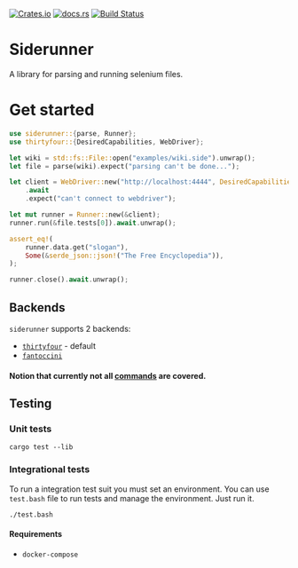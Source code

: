 [![Crates.io](https://img.shields.io/crates/v/siderunner.svg?style=flat-square)](https://crates.io/crates/thirtyfour)
[![docs.rs](https://img.shields.io/badge/docs.rs-siderunner-blue?style=flat-square)](https://docs.rs/thirtyfour)
[![Build Status](https://img.shields.io/github/workflow/status/Plato-solutions/siderunner/build-check/master?style=flat-square)](https://github.com/Plato-solutions/siderunner/actions)

# Siderunner

A library for parsing and running selenium files.

# Get started

```rust
use siderunner::{parse, Runner};
use thirtyfour::{DesiredCapabilities, WebDriver};

let wiki = std::fs::File::open("examples/wiki.side").unwrap();
let file = parse(wiki).expect("parsing can't be done...");

let client = WebDriver::new("http://localhost:4444", DesiredCapabilities::firefox())
    .await
    .expect("can't connect to webdriver");

let mut runner = Runner::new(&client);
runner.run(&file.tests[0]).await.unwrap();

assert_eq!(
    runner.data.get("slogan"),
    Some(&serde_json::json!("The Free Encyclopedia")),
);

runner.close().await.unwrap();
```

## Backends

`siderunner` supports 2 backends:

* [`thirtyfour`](https://github.com/stevepryde/thirtyfour) - default
* [`fantoccini`](https://github.com/jonhoo/fantoccini)

#### Notion that currently not all [commands](https://www.selenium.dev/selenium-ide/docs/en/api/commands) are covered.

## Testing

### Unit tests

```
cargo test --lib
```

### Integrational tests

To run a integration test suit you must set an environment.
You can use `test.bash` file to run tests and manage the environment.
Just run it.

```
./test.bash
```

#### Requirements

* `docker-compose`
